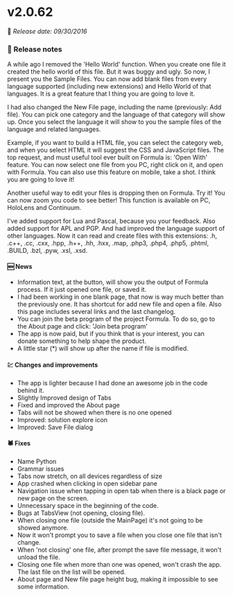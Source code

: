 # v2.0.62
📅 _Release date: 09/30/2016_

### 📰 Release notes
A while ago I removed the 'Hello World' function. When you create one file it created the hello world of this file. But it was buggy and ugly. So now, I present you the Sample Files. You can now add blank files from every language supported (including new extensions) and Hello World of that languages. It is a great feature that I thing you are going to love it.

I had also changed the New File page, including the name (previously: Add file). You can pick one category and the language of that category will show up. Once you select the language it will show to you the sample files of the language and related languages.

Example, if you want to build a HTML file, you can select the category web, and when you select HTML it will suggest the CSS and JavaScript files.
The top request, and must useful tool ever built on Formula is: 'Open With' feature. You can now select one file from you PC, right click on it, and open with Formula. You can also use this feature on mobile, take a shot. I think you are going to love it!

Another useful way to edit your files is dropping then on Formula. Try it!
You can now zoom you code to see better! This function is available on PC, HoloLens and Continuum.

I've added support for Lua and Pascal, because you your feedback. Also added support for APL and PGP. And had improved the language support of other languages. Now it can read and create files with this extensions: .h, .c++, .cc, .cxx, .hpp, .h++, .hh, .hxx, .map, .php3, .php4, .php5, .phtml, .BUILD, .bzl, .pyw, .xsl, .xsd.

#### 🆕 News
* Information text, at the button, will show you the output of Formula process. If it just opened one file, or saved it.
* I had been working in one blank page, that now is way much better than the previously one. It has shortcut for add new file and open a file. Also this page includes several links and the last changelog.
* You can join the beta program of the project Formula. To do so, go to the About page and click: 'Join beta program'
* The app is now paid, but if you think that is your interest, you can donate something to help shape the product.
* A little star (*) will show up after the name if file is modified.

#### 💹 Changes and improvements
* The app is lighter because I had done an awesome job in the code behind it.
* Slightly Improved design of Tabs
* Fixed and improved the About page
* Tabs will not be showed when there is no one opened
* Improved: solution explore icon
* Improved: Save File dialog

#### 🕷 Fixes
* Name Python
* Grammar issues
* Tabs now stretch, on all devices regardless of size
* App crashed when clicking in open sidebar pane
* Navigation issue when tapping in open tab when there is a black page or new page on the screen.
* Unnecessary space in the beginning of the code.
* Bugs at TabsView (not opening, closing file).
* When closing one file (outside the MainPage) it's not going to be showed anymore.
* Now it won't prompt you to save a file when you close one file that isn't change.
* When 'not closing' one file, after prompt the save file message, it won't unload the file.
* Closing one file when more than one was opened, won't crash the app. The last file on the list will be opened.
* About page and New file page height bug, making it impossible to see some information.